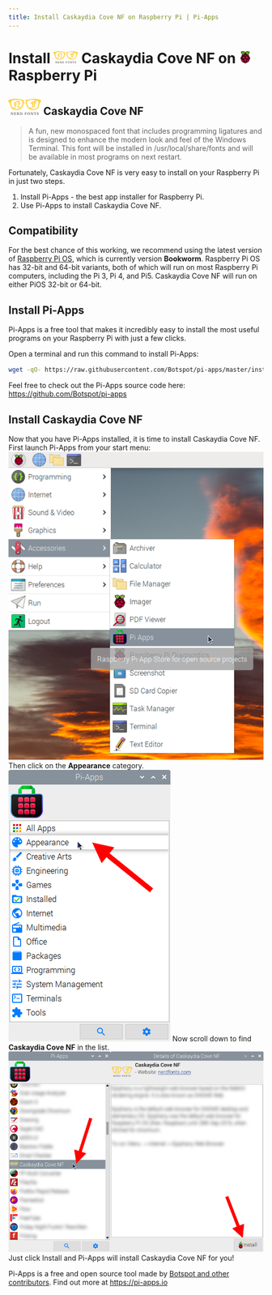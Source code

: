 ```yaml
---
title: Install Caskaydia Cove NF on Raspberry Pi | Pi-Apps
---
```

<div class="simple-install-content content">

# Install <img src="/img/app-icons/Caskaydia Cove NF/icon-64.png" height=24> Caskaydia Cove NF on <img src=/img/other-icons/raspberrypi-icon.svg height=24> Raspberry Pi

## <img src="/img/app-icons/Caskaydia Cove NF/icon-64.png"> Caskaydia Cove NF
> A fun, new monospaced font that includes programming ligatures and is designed to enhance the modern look and feel of the Windows Terminal.
> This font will be installed in /usr/local/share/fonts and will be available in most programs on next restart.

Fortunately, Caskaydia Cove NF is very easy to install on your Raspberry Pi in just two steps.
1. Install Pi-Apps - the best app installer for Raspberry Pi.
2. Use Pi-Apps to install Caskaydia Cove NF.
</div>
<div class="simple-install-content content">

## Compatibility
For the best chance of this working, we recommend using the latest version of [Raspberry Pi OS](https://www.raspberrypi.com/software/), which is currently version **Bookworm**.
Raspberry Pi OS has 32-bit and 64-bit variants, both of which will run on most Raspberry Pi computers, including the Pi 3, Pi 4, and Pi5.
Caskaydia Cove NF will run on either PiOS 32-bit or 64-bit.
</div>
<div class="simple-install-content content">

## Install Pi-Apps

Pi-Apps is a free tool that makes it incredibly easy to install the most useful programs on your Raspberry Pi with just a few clicks.

Open a terminal and run this command to install Pi-Apps:
```bash
wget -qO- https://raw.githubusercontent.com/Botspot/pi-apps/master/install | bash
```
Feel free to check out the Pi-Apps source code here: https://github.com/Botspot/pi-apps
</div>
<div class="simple-install-content content">

## Install Caskaydia Cove NF

Now that you have Pi-Apps installed, it is time to install Caskaydia Cove NF.
First launch Pi-Apps from your start menu:
<img src="/img/start-menu.png">
Then click on the <b>Appearance</b> category.
<img src="/img/category-selections/Appearance.png">
Now scroll down to find <b>Caskaydia Cove NF</b> in the list.
<img src="/img/app-icons/Caskaydia Cove NF/app-selection.png">
Just click Install and Pi-Apps will install Caskaydia Cove NF for you!
</div>
<div class="simple-install-content content">

Pi-Apps is a free and open source tool made by [Botspot and other contributors](/about/#contributors). Find out more at https://pi-apps.io
</div>
